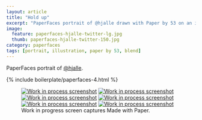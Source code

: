 ```yaml
---
layout: article
title: "Hold up"
excerpt: "PaperFaces portrait of @hjalle drawn with Paper by 53 on an iPad."
image: 
  feature: paperfaces-hjalle-twitter-lg.jpg
  thumb: paperfaces-hjalle-twitter-150.jpg
category: paperfaces
tags: [portrait, illustration, paper by 53, blend]
---
```


PaperFaces portrait of [@hjalle](http://twitter.com/hjalle).

{% include boilerplate/paperfaces-4.html %}

<figure class="third">
	<a href="{{ site.url }}/images/paperfaces-hjalle-process-1-lg.jpg"><img src="{{ site.url }}/images/paperfaces-hjalle-process-1-600.jpg" alt="Work in process screenshot"></a>
	<a href="{{ site.url }}/images/paperfaces-hjalle-process-2-lg.jpg"><img src="{{ site.url }}/images/paperfaces-hjalle-process-2-600.jpg" alt="Work in process screenshot"></a>
	<a href="{{ site.url }}/images/paperfaces-hjalle-process-3-lg.jpg"><img src="{{ site.url }}/images/paperfaces-hjalle-process-3-600.jpg" alt="Work in process screenshot"></a>
	<a href="{{ site.url }}/images/paperfaces-hjalle-process-4-lg.jpg"><img src="{{ site.url }}/images/paperfaces-hjalle-process-4-600.jpg" alt="Work in process screenshot"></a>
	<a href="{{ site.url }}/images/paperfaces-hjalle-process-5-lg.jpg"><img src="{{ site.url }}/images/paperfaces-hjalle-process-5-600.jpg" alt="Work in process screenshot"></a>
	<a href="{{ site.url }}/images/paperfaces-hjalle-process-6-lg.jpg"><img src="{{ site.url }}/images/paperfaces-hjalle-process-6-600.jpg" alt="Work in process screenshot"></a>
	<figcaption>Work in progress screen captures Made with Paper.</figcaption>
</figure>
